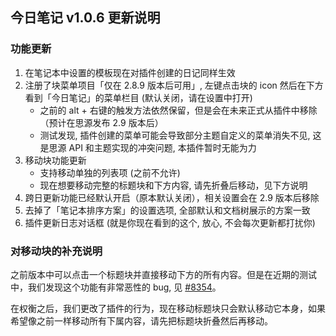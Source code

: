 ## 今日笔记 v1.0.6 更新说明

### 功能更新

1. 在笔记本中设置的模板现在对插件创建的日记同样生效
2. 注册了块菜单项目「仅在 2.8.9 版本后可用」, 左键点击块的 icon 然后在下方看到「今日笔记」的菜单栏目 (默认关闭，请在设置中打开)
    * 之前的 alt + 右键的触发方法依然保留，但是会在未来正式从插件中移除（预计在思源发布 2.9 版本后）
    * 测试发现, 插件创建的菜单可能会导致部分主题自定义的菜单消失不见, 这是思源 API 和主题实现的冲突问题, 本插件暂时无能为力
3. 移动块功能更新
    * 支持移动单独的列表项 (之前不允许)
    * 现在想要移动完整的标题块和下方内容, 请先折叠后移动，见下方说明
4. 跨日更新功能已经默认开启（原本默认关闭），相关设置会在 2.9 版本后移除
5. 去掉了「笔记本排序方案」的设置选项, 全部默认和文档树展示的方案一致
6. 插件更新日志对话框 (就是你现在看到的这个, 放心, 不会每次更新都打扰你)

### 对移动块的补充说明

之前版本中可以点击一个标题块并直接移动下方的所有内容。但是在近期的测试中，我们发现这个功能有非常恶性的 bug, 见 [#8354](https://github.com/siyuan-note/siyuan/issues/8354)。

在权衡之后，我们更改了插件的行为，现在移动标题块只会默认移动它本身，如果希望像之前一样移动所有下属内容，请先把标题块折叠然后再移动。
